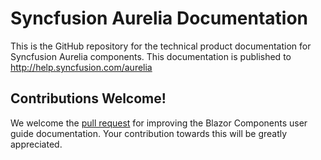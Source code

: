 # Syncfusion Aurelia Documentation

This is the GitHub repository for the technical product documentation for Syncfusion Aurelia components. This documentation is published to http://help.syncfusion.com/aurelia

## Contributions Welcome!

We welcome the [pull request](https://docs.github.com/en/github/managing-files-in-a-repository/editing-files-in-another-users-repository) for improving the Blazor Components user guide documentation. Your contribution towards this will be greatly appreciated.
